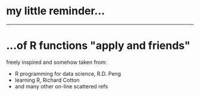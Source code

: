 # my little reminder...
***
# ...of R functions "apply and friends" 


freely inspired and somehow taken from:

- R programming for data science, R.D. Peng
- learning R, Richard Cotton
- and many other on-line scattered refs